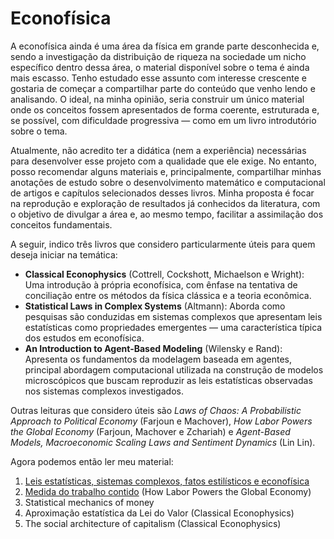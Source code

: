 # Econofísica

A econofísica ainda é uma área da física em grande parte desconhecida e, sendo a investigação da distribuição de riqueza na sociedade um nicho específico dentro dessa área, o material disponível sobre o tema é ainda mais escasso. Tenho estudado esse assunto com interesse crescente e gostaria de começar a compartilhar parte do conteúdo que venho lendo e analisando. O ideal, na minha opinião, seria construir um único material onde os conceitos fossem apresentados de forma coerente, estruturada e, se possível, com dificuldade progressiva — como em um livro introdutório sobre o tema.

Atualmente, não acredito ter a didática (nem a experiência) necessárias para desenvolver esse projeto com a qualidade que ele exige. No entanto, posso recomendar alguns materiais e, principalmente, compartilhar minhas anotações de estudo sobre o desenvolvimento matemático e computacional de artigos e capítulos selecionados desses livros. Minha proposta é focar na reprodução e exploração de resultados já conhecidos da literatura, com o objetivo de divulgar a área e, ao mesmo tempo, facilitar a assimilação dos conceitos fundamentais.

A seguir, indico três livros que considero particularmente úteis para quem deseja iniciar na temática:

- **Classical Econophysics** (Cottrell, Cockshott, Michaelson e Wright): Uma introdução à própria econofísica, com ênfase na tentativa de conciliação entre os métodos da física clássica e a teoria econômica.
- **Statistical Laws in Complex Systems** (Altmann): Aborda como pesquisas são conduzidas em sistemas complexos que apresentam leis estatísticas como propriedades emergentes — uma característica típica dos estudos em econofísica.
- **An Introduction to Agent-Based Modeling** (Wilensky e Rand): Apresenta os fundamentos da modelagem baseada em agentes, principal abordagem computacional utilizada na construção de modelos microscópicos que buscam reproduzir as leis estatísticas observadas nos sistemas complexos investigados.

Outras leituras que considero úteis são  *Laws of Chaos: A Probabilistic Approach to Political Economy* (Farjoun e Machover), *How Labor Powers the Global Economy* (Farjoun, Machover e Zchariah) e *Agent-Based Models, Macroeconomic Scaling Laws and Sentiment Dynamics* (Lin Lin). 

Agora podemos então ler meu material:
1. [Leis estatísticas, sistemas complexos, fatos estilísticos e econofísica](https://github.com/jdansb/jdansb.github.io/tree/main/Econofisica)
2. [Medida do trabalho contido](https://github.com/jdansb/jdansb.github.io/blob/main/Econofisica/medida_do_trabalho_contido.ipynb) (How Labor Powers the Global Economy)
3. Statistical mechanics of money
4. Aproximação estatística da Lei do Valor (Classical Econophysics)
5. The social architecture of capitalism (Classical Econophysics)
